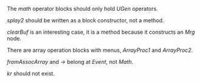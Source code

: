 The _math_ operator blocks should only hold _UGen_ operators.

_splay2_ should be written as a block constructor, not a method.

_clearBuf_ is an interesting case, it is a method because it constructs an _Mrg_ node.

There are array operation blocks with menus, _ArrayProc1_ and _ArrayProc2_.

_fromAssocArray_ and _->_ belong at _Event_, not _Math_.

_kr_ should not exist.
